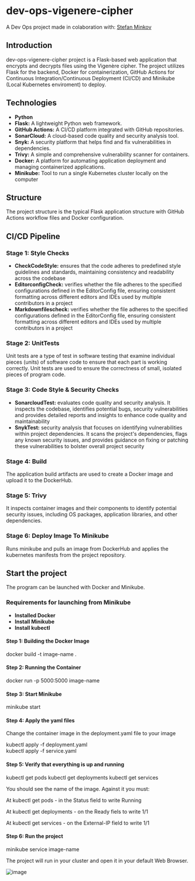 # dev-ops-vigenere-cipher

A Dev Ops project made in colaboration with: [Stefan Minkov](https://github.com/aRowOf5)

## Introduction

dev-ops-vigenere-cipher project is a Flask-based web application
that encrypts and decrypts files using the Vigenère cipher.
The project utilizes Flask for the backend, Docker for
containerization, GitHub Actions for Continuous Integration/Continuous
Deployment (CI/CD) and Minikube (Local Kubernetes enviroment) to deploy.

## Technologies

* __Python__
* __Flask:__ A lightweight Python web framework.
* __GitHub Actions:__ A CI/CD platform integrated with GitHub repositories.
* __SonarCloud:__ A cloud-based code quality and security analysis tool.
* __Snyk:__ A security platform that helps find and fix vulnerabilities in dependencies.
* __Trivy:__ A simple and comprehensive vulnerability scanner for containers.
* __Docker:__ A platform for automating application deployment and managing
 containerized applications.
* __Minikube:__ Tool to run a single Kubernetes cluster locally on the computer
  
## Structure

The project structure is the typical Flask application structure with GitHub
Actions workflow files and Docker configuration.

## CI/CD Pipeline

### Stage 1: Style Checks

* __CheckCodeStyle:__ ensures that the code adheres to predefined style
  guidelines and standards, maintaining consistency and readability across the codebase
* __EditorconfigCheck:__ verifies whether the file adheres to the specified
  configurations defined in the EditorConfig file, ensuring consistent formatting
  across different editors and IDEs used by multiple contributors in a project
* __Markdownfilescheck:__  verifies whether the file adheres to the specified
  configurations defined in the EditorConfig file, ensuring consistent formatting
  across different editors and IDEs used by multiple contributors in a project

### Stage 2: UnitTests

Unit tests are a type of test in software testing that examine individual pieces
(units) of software code to ensure that each part is working correctly.
Unit tests are used to ensure the correctness of small, isolated pieces of
program code.

### Stage 3: Code Style & Security Checks

* __SonarcloudTest:__ evaluates code quality and security analysis. It inspects the
  codebase, identifies potential bugs, security vulnerabilities and provides detailed
  reports and insights to enhance code quality and maintainability
* __SnykTest:__ security analysis that focuses on identifying vulnerabilities within
  project dependencies. It scans the project's dependencies, flags any known security
  issues, and provides guidance on fixing or patching these vulnerabilities to bolster
  overall project security

### Stage 4: Build

The application build artifacts are used to create a Docker image and upload it
to the DockerHub.

### Stage 5: Trivy

It inspects container images and their components to identify potential security
issues, including OS packages, application libraries, and other dependencies.

### Stage 6: Deploy Image To Minikube

Runs minikube and pulls an image from DockerHub and applies the kubernetes
manifests from the project repository.

## Start the project

The program can be launched with Docker and Minikube.

### Requirements for launching from Minikube

* __Installed Docker__
* __Install Minikube__
* __Install kubectl__

#### Step 1: Building the Docker Image

docker build -t image-name .

#### Step 2: Running the Container

docker run -p 5000:5000 image-name

#### Step 3: Start Minikube

minikube start

#### Step 4: Apply the yaml files

Change the container image in the deployment.yaml file to your image

kubectl apply -f deployment.yaml  
kubectl apply -f service.yaml

#### Step 5: Verify that everything is up and running

kubectl get pods
kubectl get deployments
kubectl get services

You should see the name of the image. Against it you must:

At kubectl get pods - in the Status field to write Running

At kubectl get deployments - on the Ready fiels to write 1/1

At kubectl get services - on the External-IP field to write 1/1

#### Step 6: Run the project

minikube service image-name

The project will run in your cluster and open it in your default Web Browser.

![image](https://github.com/user-attachments/assets/53a130f4-cbbb-493f-869b-f5e6a68c2ab3)

